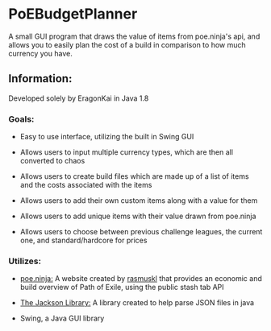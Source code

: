 # PoEBudgetPlanner
A small GUI program that draws the value of items from poe.ninja's api, and allows you to easily plan the cost of a build in comparison to how much currency you have.

## Information:

Developed solely by EragonKai in Java 1.8

### Goals:


- Easy to use interface, utilizing the built in Swing GUI

- Allows users to input multiple currency types, which are then all converted to chaos

- Allows users to create build files which are made up of a list of items and the costs associated with the items

- Allows users to add their own custom items along with a value for them

- Allows users to add unique items with their value drawn from poe.ninja

- Allows users to choose between previous challenge leagues, the current one, and standard/hardcore for prices

### Utilizes:


- [poe.ninja:](https://poe.ninja/) A website created by [rasmuskl](https://old.reddit.com/user/rasmuskl) that provides an economic and build overview of Path of Exile, using the public stash tab API

- [The Jackson Library:](https://github.com/FasterXML/jackson) A library created to help parse JSON files in java

- Swing, a Java GUI library

